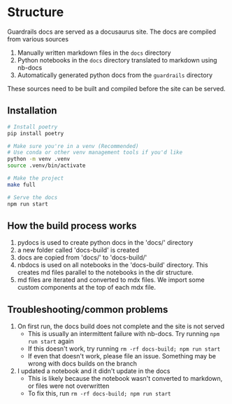 # Structure

Guardrails docs are served as a docusaurus site. The docs are compiled from various sources

1. Manually written markdown files in the `docs` directory
2. Python notebooks in the `docs` directory translated to markdown using nb-docs
3. Automatically generated python docs from the `guardrails` directory

These sources need to be built and compiled before the site can be served. 


## Installation

```bash
# Install poetry
pip install poetry

# Make sure you're in a venv (Recommended)
# Use conda or other venv management tools if you'd like
python -m venv .venv
source .venv/bin/activate

# Make the project
make full

# Serve the docs
npm run start
```

## How the build process works

1. pydocs is used to create python docs in the 'docs/' directory
1. a new folder called 'docs-build' is created
1. docs are copied from 'docs/' to 'docs-build/'
1. nbdocs is used on all notebooks in the 'docs-build' directory. This creates md files parallel to the notebooks in the dir structure.
1. md files are iterated and converted to mdx files. We import some custom components at the top of each mdx file.

## Troubleshooting/common problems

1. On first run, the docs build does not complete and the site is not served
    - This is usually an intermittent failure with nb-docs. Try running `npm run start` again
    - If this doesn't work, try running `rm -rf docs-build; npm run start`
    - If even that doesn't work, please file an issue. Something may be wrong with docs builds on the branch
1. I updated a notebook and it didn't update in the docs
    - This is likely because the notebook wasn't converted to markdown, or files were not overwritten
    - To fix this, run `rm -rf docs-build; npm run start`
